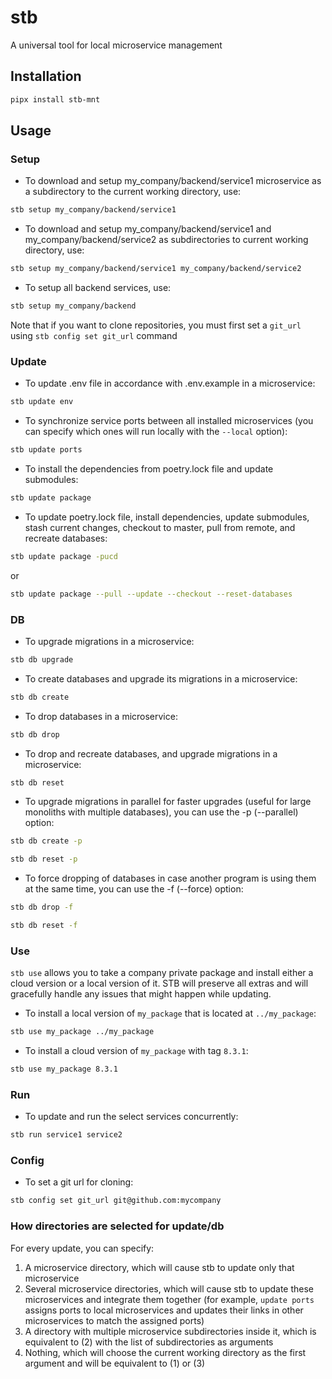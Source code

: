 # stb

A universal tool for local microservice management

## Installation

```bash
pipx install stb-mnt
```

## Usage

### Setup

* To download and setup my_company/backend/service1 microservice as a subdirectory to the current working directory, use:

```bash
stb setup my_company/backend/service1
```

* To download and setup my_company/backend/service1 and my_company/backend/service2 as subdirectories to current working directory, use:

```bash
stb setup my_company/backend/service1 my_company/backend/service2
```

* To setup all backend services, use:

```bash
stb setup my_company/backend
```

Note that if you want to clone repositories, you must first set a `git_url` using `stb config set git_url` command

### Update

* To update .env file in accordance with .env.example in a microservice:

```bash
stb update env
```

* To synchronize service ports between all installed microservices (you can specify which ones will run locally with the `--local` option):

```bash
stb update ports
```

* To install the dependencies from poetry.lock file and update submodules:

```bash
stb update package
```

* To update poetry.lock file, install dependencies, update submodules, stash current changes, checkout to master, pull from remote, and recreate databases:

```bash
stb update package -pucd
```

or  

```bash
stb update package --pull --update --checkout --reset-databases
```

### DB

* To upgrade migrations in a microservice:

```bash
stb db upgrade
```

* To create databases and upgrade its migrations in a microservice:

```bash
stb db create
```

* To drop databases in a microservice:

```bash
stb db drop
```

* To drop and recreate databases, and upgrade migrations in a microservice:

```bash
stb db reset
```

* To upgrade migrations in parallel for faster upgrades (useful for large monoliths with multiple databases), you can use the -p (--parallel) option:

```bash
stb db create -p
```
  
```bash
stb db reset -p
```
  
* To force dropping of databases in case another program is using them at the same time, you can use the -f (--force) option:

```bash
stb db drop -f
```
  
```bash
stb db reset -f
```
  
### Use

`stb use` allows you to take a company private package and install either a cloud version or a local version of it. STB will preserve all extras and will gracefully handle any issues that might happen while updating.

* To install a local version of `my_package` that is located at `../my_package`:

```bash
stb use my_package ../my_package
```

* To install a cloud version of `my_package` with tag `8.3.1`:

```bash
stb use my_package 8.3.1
```

### Run

* To update and run the select services concurrently:

```bash
stb run service1 service2
```

### Config

* To set a git url for cloning:

```bash
stb config set git_url git@github.com:mycompany
```

### How directories are selected for update/db

For every update, you can specify:

1) A microservice directory, which will cause stb to update only that microservice
2) Several microservice directories, which will cause stb to update these microservices and integrate them together (for example, `update ports` assigns ports to local microservices and updates their links in other microservices to match the assigned ports)
3) A directory with multiple microservice subdirectories inside it, which is equivalent to (2) with the list of subdirectories as arguments
4) Nothing, which will choose the current working directory as the first argument and will be equivalent to (1) or (3)
